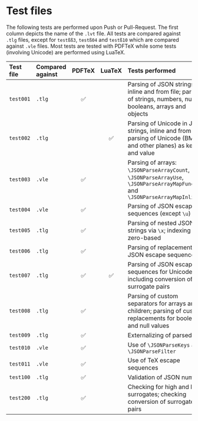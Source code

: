 # Test files

The following tests are performed upon Push or Pull-Request. The first column depicts the name of the `.lvt` file. All tests are compared against `.tlg` files, except for `testßß3`, `testß04` and  `testß10` which are compared against `.vle` files. Most tests are tested with PDFTeX while some tests (involving Unicode) are performed using LuaTeX.

| Test file | Compared against | PDFTeX | LuaTeX | Tests performed |
| :---      | :---             | :---:  | :---:  | :---            |
| `test001` | `.tlg` | ✅ |    | Parsing of JSON strings, inline and from file; parsing of strings, numbers, null, booleans, arrays and objects |
| `test002` | `.tlg` |    | ✅ | Parsing of Unicode in JSON strings, inline and from file; parsing of Unicode (BMP and other planes) as key and value |
| `test003` | `.vle` | ✅ |    | Parsing of arrays: `\JSONParseArrayCount`, `\JSONParseArrayUse`, `\JSONParseArrayMapFunction` and `\JSONParseArrayMapInline` |
| `test004` | `.vle` | ✅ |    | Parsing of JSON escape sequences (except `\u`) |
| `test005` | `.tlg` | ✅ |    | Parsing of nested JSON strings via `\x`; indexing not zero-based |
| `test006` | `.tlg` | ✅ |    | Parsing of replacements for JSON escape sequences |
| `test007` | `.tlg` | ✅ | ✅ | Parsing of JSON escape sequences for Unicode (`\u`) including conversion of surrogate pairs |
| `test008` | `.tlg` | ✅ |    | Parsing of custom separators for arrays and children; parsing of custom replacements for boolean and null values |
| `test009` | `.tlg` | ✅ |    | Externalizing of parsed data |
| `test010` | `.vle` | ✅ |    | Use of `\JSONParseKeys` and `\JSONParseFilter` |
| `test011` | `.vle` | ✅ |    | Use of TeX escape sequences |
| `test100` | `.tlg` | ✅ |    | Validation of JSON numbers |
| `test200` | `.tlg` | ✅ |    | Checking for high and low surrogates; checking conversion of surrogate pairs |
